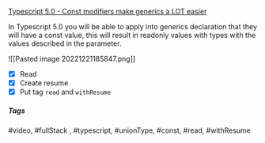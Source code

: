 [Typescript 5.0 - Const modifiers make generics a LOT easier](https://www.youtube.com/watch?v=hk6ZkD0Vg3w)

In Typescript 5.0 you will be able to apply into generics declaration that they will have a const value, this will result in readonly values with types with the values described in the parameter.

![[Pasted image 20221221185847.png]]

- [x] Read
- [x] Create resume
- [x] Put tag `read` and `withResume`

##### Tags
#video, #fullStack , #typescript, #unionType, #const, #read, #withResume 
